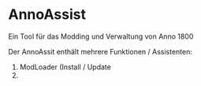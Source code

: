 # AnnoAssist
Ein Tool für das Modding und Verwaltung von Anno 1800

Der AnnoAssit enthält mehrere Funktionen / Assistenten:
1. ModLoader (Install / Update
2. 
